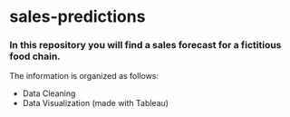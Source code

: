 # sales-predictions

### In this repository you will find a sales forecast for a fictitious food chain.

The information is organized as follows:

* Data Cleaning
* Data Visualization (made with Tableau)
